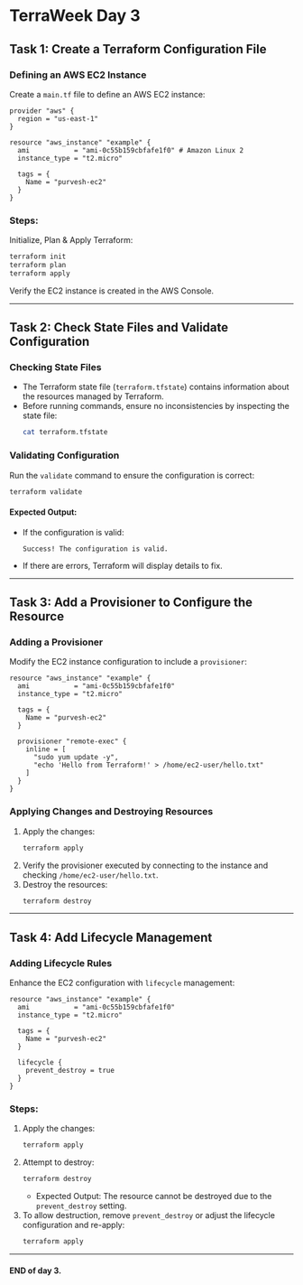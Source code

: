 # TerraWeek Day 3

## Task 1: Create a Terraform Configuration File

### Defining an AWS EC2 Instance
Create a `main.tf` file to define an AWS EC2 instance:
```hcl
provider "aws" {
  region = "us-east-1"
}

resource "aws_instance" "example" {
  ami           = "ami-0c55b159cbfafe1f0" # Amazon Linux 2
  instance_type = "t2.micro"

  tags = {
    Name = "purvesh-ec2"
  }
}
```

### Steps:
Initialize, Plan & Apply Terraform:
   ```bash
   terraform init
   terraform plan
   terraform apply
   ```

Verify the EC2 instance is created in the AWS Console.

---

## Task 2: Check State Files and Validate Configuration

### Checking State Files
- The Terraform state file (`terraform.tfstate`) contains information about the resources managed by Terraform.
- Before running commands, ensure no inconsistencies by inspecting the state file:
   ```bash
   cat terraform.tfstate
   ```

### Validating Configuration
Run the `validate` command to ensure the configuration is correct:
```bash
terraform validate
```

#### Expected Output:
- If the configuration is valid:
  ```
  Success! The configuration is valid.
  ```
- If there are errors, Terraform will display details to fix.

---

## Task 3: Add a Provisioner to Configure the Resource

### Adding a Provisioner
Modify the EC2 instance configuration to include a `provisioner`:
```hcl
resource "aws_instance" "example" {
  ami           = "ami-0c55b159cbfafe1f0"
  instance_type = "t2.micro"

  tags = {
    Name = "purvesh-ec2"
  }

  provisioner "remote-exec" {
    inline = [
      "sudo yum update -y",
      "echo 'Hello from Terraform!' > /home/ec2-user/hello.txt"
    ]
  }
}
```

### Applying Changes and Destroying Resources
1. Apply the changes:
   ```bash
   terraform apply
   ```
2. Verify the provisioner executed by connecting to the instance and checking `/home/ec2-user/hello.txt`.
3. Destroy the resources:
   ```bash
   terraform destroy
   ```

---

## Task 4: Add Lifecycle Management

### Adding Lifecycle Rules
Enhance the EC2 configuration with `lifecycle` management:
```hcl
resource "aws_instance" "example" {
  ami           = "ami-0c55b159cbfafe1f0"
  instance_type = "t2.micro"

  tags = {
    Name = "purvesh-ec2"
  }

  lifecycle {
    prevent_destroy = true
  }
}
```

### Steps:
1. Apply the changes:
   ```bash
   terraform apply
   ```
2. Attempt to destroy:
   ```bash
   terraform destroy
   ```
   - Expected Output: The resource cannot be destroyed due to the `prevent_destroy` setting.
3. To allow destruction, remove `prevent_destroy` or adjust the lifecycle configuration and re-apply:
   ```bash
   terraform apply
   ```

---

#### END of day 3.
